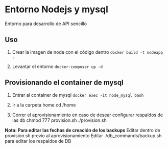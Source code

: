 # Entorno Nodejs y mysql

Entorno para desarrollo de API sencillo

## Uso 

1. Crear la imagen de node con el código dentro
`docker build -t nodeapp .`

2. Levantar el entorno
`docker-composer up -d`

## Provisionando el container de mysql

1. Entrar al container de mysql
`docker exec -it node_mysql bash`

2. Ir a la carpeta home
cd /home

3. Correr el aprovisionamiento en caso de desear configurar respaldos de las db
chmod 777 provision.sh
./provision.sh

**Nota: Para editar las fechas de creación de los backups**
Editar dentro de provision.sh previo al aprovisionamiento
Editar ./db_commands/backup.sh para editar los respaldos de DB